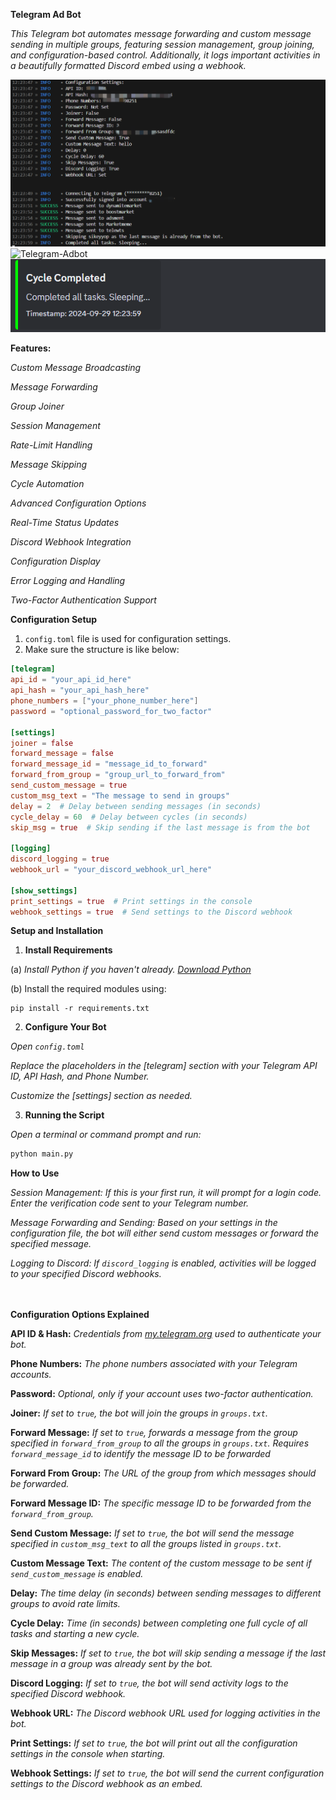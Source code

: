**Telegram Ad Bot**

*This Telegram bot automates message forwarding and custom message sending in multiple groups, featuring session management, group joining, and configuration-based control. Additionally, it logs important activities in a beautifully formatted Discord embed using a webhook.*

![Telegram-Adbot](IMG_20240929_130632.png)
![Telegram-Adbot]()
![Telegram-Adbot](image-1.png)

**Features:**

*Custom Message Broadcasting*

*Message Forwarding*

*Group Joiner*

*Session Management*

*Rate-Limit Handling*

*Message Skipping*

*Cycle Automation*

*Advanced Configuration Options*

*Real-Time Status Updates*

*Discord Webhook Integration*

*Configuration Display*

*Error Logging and Handling*

*Two-Factor Authentication Support*


**Configuration Setup**

1. `config.toml` file is used for configuration settings.
2. Make sure the structure is like below:

```toml
[telegram]
api_id = "your_api_id_here"
api_hash = "your_api_hash_here"
phone_numbers = ["your_phone_number_here"]
password = "optional_password_for_two_factor"

[settings]
joiner = false
forward_message = false
forward_message_id = "message_id_to_forward"
forward_from_group = "group_url_to_forward_from"
send_custom_message = true
custom_msg_text = "The message to send in groups"
delay = 2  # Delay between sending messages (in seconds)
cycle_delay = 60  # Delay between cycles (in seconds)
skip_msg = true  # Skip sending if the last message is from the bot

[logging]
discord_logging = true
webhook_url = "your_discord_webhook_url_here"

[show_settings]
print_settings = true  # Print settings in the console
webhook_settings = true  # Send settings to the Discord webhook
```

**Setup and Installation**

1. **Install Requirements**

(a) _Install Python if you haven't already. [Download Python](https://www.python.org/downloads/)_

(b) Install the required modules using:

```
pip install -r requirements.txt
```

2. **Configure Your Bot**

*Open ```config.toml```*

*Replace the placeholders in the [telegram] section with your Telegram API ID, API Hash, and Phone Number.*

*Customize the [settings] section as needed.*

3. **Running the Script**

*Open a terminal or command prompt and run:*
```py
python main.py
```

**How to Use**

*Session Management: If this is your first run, it will prompt for a login code. Enter the verification code sent to your Telegram number.*

*Message Forwarding and Sending: Based on your settings in the configuration file, the bot will either send custom messages or forward the specified message.*

*Logging to Discord: If ```discord_logging``` is enabled, activities will be logged to your specified Discord webhooks.*


ㅤ


**Configuration Options Explained**

**API ID & Hash:** *Credentials from [my.telegram.org](https://my.telegram.org/) used to authenticate your bot.*

**Phone Numbers:** *The phone numbers associated with your Telegram accounts.*

**Password:** *Optional, only if your account uses two-factor authentication.*

**Joiner:** *If set to `true`, the bot will join the groups in `groups.txt`.*

**Forward Message:** *If set to `true`, forwards a message from the group specified in `forward_from_group` to all the groups in `groups.txt`. Requires `forward_message_id` to identify the message ID to be forwarded*

**Forward From Group:** *The URL of the group from which messages should be forwarded.*

**Forward Message ID:** *The specific message ID to be forwarded from the `forward_from_group`.*

**Send Custom Message:** *If set to `true`, the bot will send the message specified in `custom_msg_text` to all the groups listed in `groups.txt`.*

**Custom Message Text:** *The content of the custom message to be sent if `send_custom_message` is enabled.*

**Delay:** *The time delay (in seconds) between sending messages to different groups to avoid rate limits.*

**Cycle Delay:** *Time (in seconds) between completing one full cycle of all tasks and starting a new cycle.*

**Skip Messages:** *If set to `true`, the bot will skip sending a message if the last message in a group was already sent by the bot.*

**Discord Logging:** *If set to `true`, the bot will send activity logs to the specified Discord webhook.*

**Webhook URL:** *The Discord webhook URL used for logging activities in the bot.*

**Print Settings:** *If set to `true`, the bot will print out all the configuration settings in the console when starting.*

**Webhook Settings:** *If set to `true`, the bot will send the current configuration settings to the Discord webhook as an embed.*
